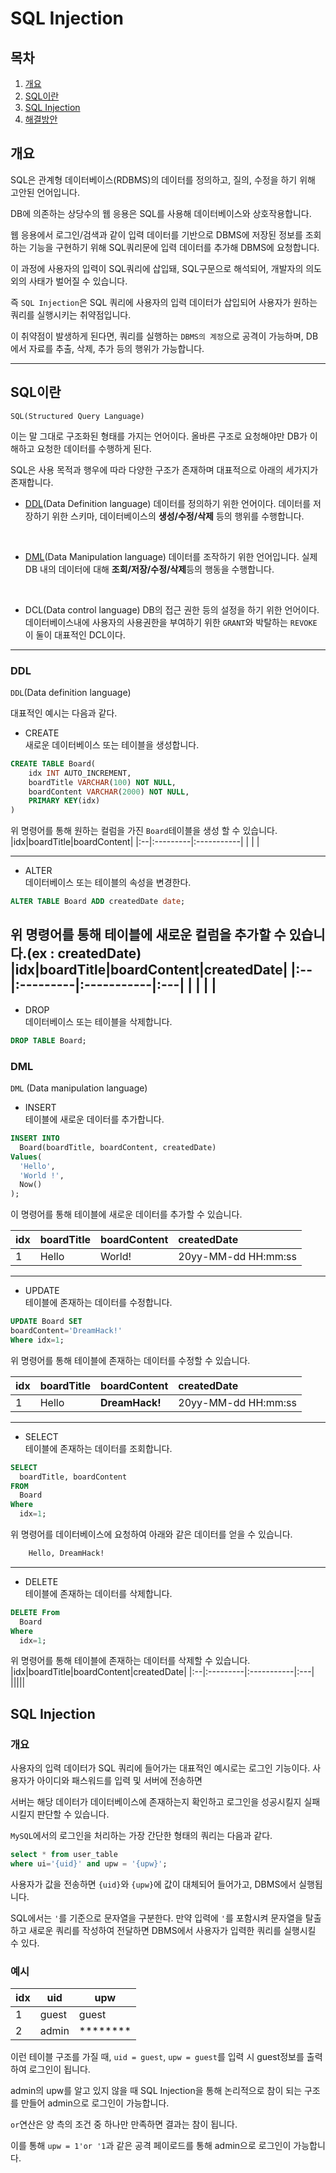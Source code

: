 # SQL Injection

## 목차

1. [개요](#개요)
2. [SQL이란](#SQL이란)
3. [SQL Injection](#SQL%20Injection)
4. [해결방안](#해결방안)

## 개요

SQL은 관계형 데이터베이스(RDBMS)의
데이터를 정의하고, 질의, 수정을 하기 위해
고안된 언어입니다.

DB에 의존하는 상당수의 웹 응용은 SQL를 사용해
데이터베이스와 상호작용합니다.

웹 응용에서 로그인/검색과 같이
입력 데이터를 기반으로 DBMS에 저장된 정보를
조회하는 기능을 구현하기 위해
SQL쿼리문에 입력 데이터를 추가해
DBMS에 요청합니다.

이 과정에 사용자의 입력이 SQL쿼리에 삽입돼,
SQL구문으로 해석되어,
개발자의 의도 외의 사태가 벌어질 수 있습니다.

즉 `SQL Injection`은 SQL 쿼리에
사용자의 입력 데이터가 삽입되어
사용자가 원하는 쿼리를 실행시키는
취약점입니다.

이 취약점이 발생하게 된다면,
쿼리를 실행하는 `DBMS의 계정`으로
공격이 가능하며,
DB에서 자료를 추출, 삭제, 추가 등의
행위가 가능합니다.

-----

## SQL이란
`SQL(Structured Query Language)`

이는 말 그대로 구조화된 형태를 가지는 언어이다.
올바른 구조로 요청해야만
DB가 이해하고 요청한 데이터를 수행하게 된다.

SQL은 사용 목적과 행우에 따라
다양한 구조가 존재하며
대표적으로 아래의 세가지가 존재합니다.

- [DDL](#DDL)(Data Definition language)
데이터를 정의하기 위한 언어이다.
데이터를 저장하기 위한 스키마,
데이터베이스의 **생성/수정/삭제** 등의
행위를 수행합니다.
</br>

- [DML](#DML)(Data Manipulation language)
데이터를 조작하기 위한 언어입니다.
실제 DB 내의 데이터에 대해
**조회/저장/수정/삭제**등의 행동을 수행합니다.
</br>

- DCL(Data control language)
DB의 접근 권한 등의 설정을 하기 위한 언어이다.
데이터베이스내에 사용자의 사용권한을
부여하기 위한 `GRANT`와 박탈하는 `REVOKE`
이 둘이 대표적인 DCL이다.

-----

### DDL
`DDL`(Data definition language)

대표적인 예시는 다음과 같다.

- CREATE</br>
새로운 데이터베이스 또는 테이블을 생성합니다.

```SQL
CREATE TABLE Board(
	idx INT AUTO_INCREMENT,
	boardTitle VARCHAR(100) NOT NULL,
	boardContent VARCHAR(2000) NOT NULL,
	PRIMARY KEY(idx)
)
```
위 명령어를 통해 원하는 컬럼을 가진
`Board`테이블을 생성 할 수 있습니다.
|idx|boardTitle|boardContent|
|:--|:---------|:-----------|
| | |

----- 
- ALTER</br>
데이터베이스 또는 테이블의 속성을 변경한다.

```SQL
ALTER TABLE Board ADD createdDate date;
```
위 명령어를 통해 테이블에 새로운 컬럼을 추가할 수 있습니다.(ex : createdDate)
|idx|boardTitle|boardContent|createdDate|
|:--|:---------|:-----------|:---|
| | | |
-----

- DROP</br>
데이터베이스 또는 테이블을 삭제합니다.
```SQL
DROP TABLE Board;
```


### DML
`DML` (Data manipulation language)

- INSERT</br>
테이블에 새로운 데이터를 추가합니다.
```SQL
INSERT INTO 
  Board(boardTitle, boardContent, createdDate) 
Values(
  'Hello', 
  'World !',
  Now()
);
```
이 명령어를 통해
테이블에 새로운 데이터를 추가할 수 있습니다.

|idx|boardTitle|boardContent|createdDate|
|:--|:---------|:-----------|:---|
|1|Hello|World!|20yy-MM-dd HH:mm:ss|

-----

- UPDATE</br>
테이블에 존재하는 데이터를 수정합니다.
```SQL
UPDATE Board SET
boardContent='DreamHack!' 
Where idx=1;
```
위 명령어를 통해 테이블에 존재하는
데이터를 수정할 수 있습니다.

|idx|boardTitle|boardContent|createdDate|
|:--|:---------|:-----------|:---|
|1|Hello|__DreamHack!__|20yy-MM-dd HH:mm:ss|

-----

- SELECT</br>
테이블에 존재하는 데이터를 조회합니다.
```SQL
SELECT 
  boardTitle, boardContent
FROM
  Board
Where
  idx=1;
```
위 명령어를 데이터베이스에 요청하여
아래와 같은 데이터를 얻을 수 있습니다.
```txt
    Hello, DreamHack!
```

-----

- DELETE</br>
테이블에 존재하는 데이터를 삭제합니다.
```SQL
DELETE From 
  Board
Where 
  idx=1;
```
위 명령어를 통해 테이블에 존재하는
데이터를 삭제할 수 있습니다.
|idx|boardTitle|boardContent|createdDate|
|:--|:---------|:-----------|:---|
|||||

## SQL Injection

### 개요
사용자의 입력 데이터가 SQL 쿼리에 들어가는
대표적인 예시로는 로그인 기능이다.
사용자가 아이디와 패스워드를
입력 및 서버에 전송하면

서버는 해당 데이터가 데이터베이스에
존재하는지 확인하고 로그인을 
성공시킬지 실패시킬지
판단할 수 있습니다.

`MySQL`에서의 로그인을 처리하는
가장 간단한 형태의 쿼리는 다음과 같다.
```SQL
select * from user_table
where ui='{uid}' and upw = '{upw}';
```

사용자가 값을 전송하면
`{uid}`와 `{upw}`에 
값이 대체되어 들어가고, DBMS에서 실행됩니다.

SQL에서는 `'`를 기준으로 문자열을 구분한다.
만약 입력에 `'`를 포함시켜 문자열을 탈출하고
새로운 쿼리를 작성하여 전달하면
DBMS에서 사용자가 입력한 쿼리를 실행시킬 수 있다.

### 예시
|idx|uid|upw|
|----|---|---|
|1|guest|guest|
|2|admin|********|
이런 테이블 구조를 가질 때,
`uid = guest`, `upw = guest`를 입력 시
guest정보를 출력하여 로그인이 됩니다.

admin의 upw를 알고 있지 않을 때
SQL Injection을 통해 논리적으로 참이 되는
구조를 만들어 admin으로 로그인이 가능합니다.

`or`연산은 양 측의 조건 중 하나만 만족하면 결과는 참이 됩니다.

이를 통해 `upw = 1'or '1`과 같은 
공격 페이로드를 통해 admin으로
로그인이 가능합니다.

